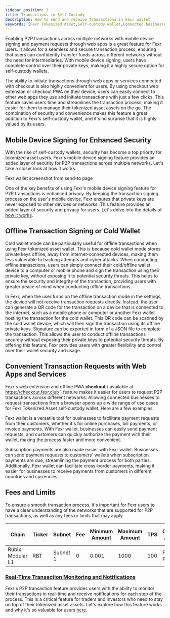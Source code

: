 ```yaml
---
sidebar_position: 1
title: Transactions in Self-Custody
description: How to send and receive transactions in Fexr wallet
keywords: [Fexr Tokenized Asset,Self-custody wallet,Connected businesses,Transaction requests,Payment requests,Invoice payments,Subscription payments,Cross-border payments,Online purchases,Bill payments,Global payments,Tokenized Asset transactions,Digital wallets,Payment processing,Blockchain technology,Tokenized Asset use cases]
---
```


Enabling P2P transactions across multiple networks with mobile device signing and payment requests through web apps is a great feature for Fexr users. It allows for a seamless and secure transaction process, ensuring that users can confidently transfer funds across different networks without the need for intermediaries. With mobile device signing, users have complete control over their private keys, making it a highly secure option for self-custody wallets.

The ability to initiate transactions through web apps or services connected with checkout is also highly convenient for users. By using checkout web extension or checkout PWA on their device, users can easily connect to other web apps they use and initiate transactions with just a few clicks. This feature saves users time and streamlines the transaction process, making it easier for them to manage their tokenized asset assets on the go. The combination of security and convenience makes this feature a great addition to Fexr's self-custody wallet, and it's no surprise that it is highly valued by its users.

## Mobile Device Signing for Enhanced Security

With the rise of self-custody wallets, security has become a top priority for tokenized asset users. Fexr's mobile device signing feature provides an added layer of security for P2P transactions across multiple networks. Let's take a closer look at how it works.

Fexr wallet screenshot from send-to page

One of the key benefits of using Fexr's mobile device signing feature for P2P transactions is enhanced privacy. By keeping the transaction signing process on the user's mobile device, Fexr ensures that private keys are never exposed to other devices or networks. This feature provides an added layer of security and privacy for users. Let's delve into the details of [how it works](/blog/Optimising-image-private-key-mobile).

## Offline Transaction Signing or Cold Wallet

Cold wallet mode can be particularly useful for offline transactions when using Fexr tokenized asset wallet. This is because cold wallet mode stores private keys offline, away from internet-connected devices, making them less vulnerable to hacking attempts and cyber attacks. When conducting offline transactions, users can simply connect their cold/offline wallet device to a computer or mobile phone and sign the transaction using their private key, without exposing it to potential security threats. This helps to ensure the security and integrity of the transaction, providing users with greater peace of mind when conducting offline transactions.

In Fexr, when the user turns on the offline transaction mode in the settings, the device will not receive transaction requests directly. Instead, the user can generate a QR code for the transaction on a device that is connected to the internet, such as a mobile phone or computer or another Fexr wallet hosting the transaction for the cold wallet. This QR code can be scanned by the cold wallet device, which will then sign the transaction using its offline private keys. Signature can be exported in form of a JSON file to complete the transaction. This allows the user to conduct offline transactions securely without exposing their private keys to potential security threats. By offering this feature, Fexr provides users with greater flexibility and control over their wallet security and usage.

## Convenient Transaction Requests with Web Apps and Services

Fexr's web extension and offline PWA  **checkout** ( available at https://checkout.fexr.club ) feature makes it easier for users to request P2P transactions across different networks. Allowing connected businesses to request transactions from a browser opens up a wide range of use cases for Fexr Tokenized Asset self-custody wallet. Here are a few examples:

Fexr wallet is a versatile tool for businesses to facilitate payment requests from their customers, whether it's for online purchases, bill payments, or invoice payments. With Fexr wallet, businesses can easily send payment requests, and customers can quickly authorize the payment with their wallet, making the process faster and more convenient.

Subscription payments are also made easier with Fexr wallet. Businesses can send payment requests to customers' wallets when subscription payments are due, streamlining the payment process for both parties. Additionally, Fexr wallet can facilitate cross-border payments, making it easier for businesses to receive payments from customers in different countries and currencies.

## Fees and Limits

To ensure a smooth transaction process, it's important for Fexr users to have a clear understanding of the networks that are supported for P2P transactions, as well as any fees or limits that may apply.

| Chain         | Ticker | Subnet        | Fee  | Minimum Amount  | Maximum Amount  | TPS | Consensus Algorithm | Smart Contract Support |
| ------------- | ------------- | -------------| -------------- | ------------------------- | ------------------------- | ----------------------------- | ------------------- | ---------------------- |
| Rubix Modular L1  | RBT      | Subnet 1      | 0         | 0.001                       | 1000                      | 100                           | Proof of Pledge      | Yes                    |

### [Real-Time Transaction Monitoring and Notifications](/learn/identity-and-key/alerts.md)

Fexr's P2P transaction feature provides users with the ability to monitor their transactions in real-time and receive notifications for each step of the process. This is a critical feature for traders and investors who need to stay on top of their tokenized asset assets. Let's explore how this feature works and why it's so valuable for users [here](/learn/identity-and-key/alerts.md).
